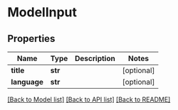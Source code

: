 # ModelInput

## Properties
Name | Type | Description | Notes
------------ | ------------- | ------------- | -------------
**title** | **str** |  | [optional] 
**language** | **str** |  | [optional] 

[[Back to Model list]](../README.md#documentation-for-models) [[Back to API list]](../README.md#documentation-for-api-endpoints) [[Back to README]](../README.md)


